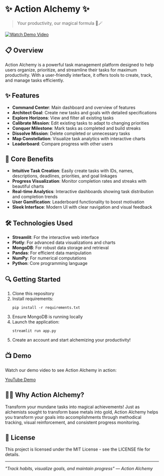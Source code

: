 # ✨ Action Alchemy ✨

> Your productivity, our magical formula 🔮🪄

[![Watch Demo Video](https://img.shields.io/badge/Watch%20Demo-YouTube-red?style=for-the-badge&logo=youtube)](https://youtu.be/zibFjASZoo4?si=KTVX8uxiavXHcQlP)

## 📋 Overview

Action Alchemy is a powerful task management platform designed to help users organize, prioritize, and streamline their tasks for maximum productivity. With a user-friendly interface, it offers tools to create, track, and manage tasks efficiently.

## ✨ Features

- **Command Center**: Main dashboard and overview of features
- **Architect Goal**: Create new tasks and goals with detailed specifications
- **Explore Horizons**: View and filter all existing tasks
- **Calibrate Mission**: Edit existing tasks to adapt to changing priorities
- **Conquer Milestone**: Mark tasks as completed and build streaks
- **Dissolve Mission**: Delete completed or unnecessary tasks
- **Map Constellation**: Visualize task analytics with interactive charts
- **Leaderboard**: Compare progress with other users

## 🚀 Core Benefits

- **Intuitive Task Creation**: Easily create tasks with IDs, names, descriptions, deadlines, priorities, and goal linkages
- **Progress Visualization**: Monitor completion rates and streaks with beautiful charts
- **Real-time Analytics**: Interactive dashboards showing task distribution and completion trends
- **User Gamification**: Leaderboard functionality to boost motivation
- **Sleek Interface**: Modern UI with clear navigation and visual feedback

## 🛠️ Technologies Used

- **Streamlit**: For the interactive web interface
- **Plotly**: For advanced data visualizations and charts
- **MongoDB**: For robust data storage and retrieval
- **Pandas**: For efficient data manipulation
- **NumPy**: For numerical computations
- **Python**: Core programming language

## 🔍 Getting Started

1. Clone this repository
2. Install requirements:
   ```
   pip install -r requirements.txt
   ```
3. Ensure MongoDB is running locally
4. Launch the application:
   ```
   streamlit run app.py
   ```
5. Create an account and start alchemizing your productivity!

## 📺 Demo

Watch our demo video to see Action Alchemy in action:

[YouTube Demo](https://youtu.be/zibFjASZoo4?si=KTVX8uxiavXHcQlP)

## 🧙‍♂️ Why Action Alchemy?

Transform your mundane tasks into magical achievements! Just as alchemists sought to transform base metals into gold, Action Alchemy helps you transform your goals into accomplishments through methodical tracking, visual reinforcement, and consistent progress monitoring.

## 📃 License

This project is licensed under the MIT License - see the LICENSE file for details.

---

*"Track habits, visualize goals, and maintain progress" — Action Alchemy*

